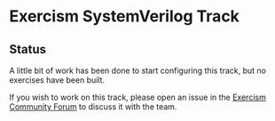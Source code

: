 # Exercism SystemVerilog Track

## Status

A little bit of work has been done to start configuring this track, but no exercises have been built.

If you wish to work on this track, please open an issue in the [Exercism Community Forum](https://forum.exercism.org/c/exercism/building-exercism/125) to discuss it with the team.
